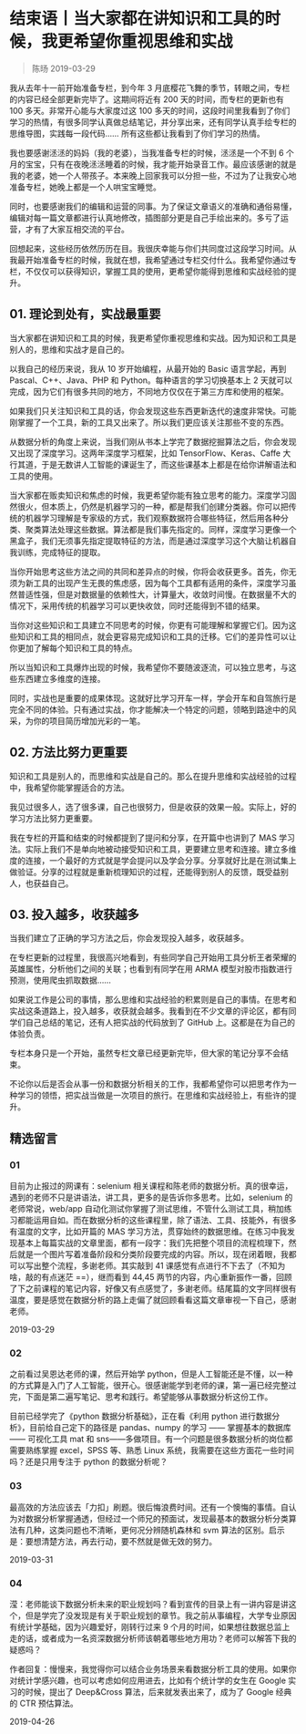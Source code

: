 # 结束语丨当大家都在讲知识和工具的时候，我更希望你重视思维和实战
> 陈旸 2019-03-29

我从去年十一前开始准备专栏，到今年 3 月底樱花飞舞的季节，转眼之间，专栏的内容已经全部更新完毕了。这期间将近有 200 天的时间，而专栏的更新也有 100 多天。非常开心能与大家度过这 100 多天的时间，这段时间里我看到了你们学习的热情，有很多同学认真做总结笔记，并分享出来，还有同学认真手绘专栏的思维导图，实践每一段代码…… 所有这些都让我看到了你们学习的热情。

我也要感谢洆洆的妈妈（我的老婆），当我准备专栏的时候，洆洆是一个不到 6 个月的宝宝，只有在夜晚洆洆睡着的时候，我才能开始录音工作。最应该感谢的就是我的老婆，她一个人带孩子。本来晚上回家我可以分担一些，不过为了让我安心地准备专栏，她晚上都是一个人哄宝宝睡觉。

同时，也要感谢我们的编辑和运营的同事。为了保证文章语义的准确和通俗易懂，编辑对每一篇文章都进行认真地修改，插图部分更是自己手绘出来的。多亏了运营，才有了大家互相交流的平台。

回想起来，这些经历依然历历在目。我很庆幸能与你们共同度过这段学习时间。从我最开始准备专栏的时候，我就在想，我希望通过专栏交付什么。我希望你通过专栏，不仅仅可以获得知识，掌握工具的使用，更希望你能得到思维和实战经验的提升。

## 01. 理论到处有，实战最重要

当大家都在讲知识和工具的时候，我更希望你重视思维和实战。因为知识和工具是别人的，思维和实战才是自己的。

以我自己的经历来说，我从 10 岁开始编程，从最开始的 Basic 语言学起，再到 Pascal、C++、Java、PHP 和 Python。每种语言的学习切换基本上 2 天就可以完成，因为它们有很多共同的地方，不同地方仅仅在于第三方库和使用的框架。

如果我们只关注知识和工具的话，你会发现这些东西更新迭代的速度非常快。可能刚掌握了一个工具，新的工具又出来了。所以我们更应该关注那些不变的东西。

从数据分析的角度上来说，当我们刚从书本上学完了数据挖掘算法之后，你会发现又出现了深度学习。这两年深度学习框架，比如 TensorFlow、Keras、Caffe 大行其道，于是无数讲人工智能的课诞生了，而这些课基本上都是在给你讲解语法和工具的使用。

当大家都在贩卖知识和焦虑的时候，我更希望你能有独立思考的能力。深度学习固然很火，但本质上，仍然是机器学习的一种，都是帮我们创建分类器。你可以把传统的机器学习理解是专家级的方式，我们观察数据符合哪些特征，然后用各种分类、聚类算法处理这些数据。算法都是我们事先指定的。同样，深度学习更像一个黑盒子，我们无须事先指定提取特征的方法，而是通过深度学习这个大脑让机器自我训练，完成特征的提取。

当你开始思考这些方法之间的共同和差异点的时候，你将会收获更多。首先，你无须为新工具的出现产生无畏的焦虑感，因为每个工具都有适用的条件，深度学习虽然普适性强，但是对数据量的依赖性大，计算量大，收敛时间慢。在数据量不大的情况下，采用传统的机器学习可以更快收敛，同时还能得到不错的结果。

当你对这些知识和工具建立不同思考的时候，你更有可能理解和掌握它们。因为这些知识和工具的相同点，就会更容易完成知识和工具的迁移。它们的差异性可以让你更加了解每个知识和工具的特点。

所以当知识和工具爆炸出现的时候，我希望你不要随波逐流，可以独立思考，与这些东西建立多维度的连接。

同时，实战也是重要的成果体现。这就好比学习开车一样，学会开车和自驾旅行是完全不同的体验。只有通过实战，你才能解决一个特定的问题，领略到路途中的风采，为你的项目简历增加光彩的一笔。

## 02. 方法比努力更重要

知识和工具是别人的，而思维和实战是自己的。那么在提升思维和实战经验的过程中，我希望你能掌握适合的方法。

我见过很多人，选了很多课，自己也很努力，但是收获的效果一般。实际上，好的学习方法比努力更重要。

我在专栏的开篇和结束的时候都提到了提问和分享，在开篇中也讲到了 MAS 学习法。实际上我们不是单向地被动接受知识和工具，更要建立思考和连接。建立多维度的连接，一个最好的方式就是学会提问以及学会分享。分享就好比是在测试集上做验证。分享的过程就是重新梳理知识的过程，还能得到别人的反馈，既受益别人，也获益自己。

## 03. 投入越多，收获越多

当我们建立了正确的学习方法之后，你会发现投入越多，收获越多。

在专栏更新的过程里，我很高兴地看到，有些同学自己开始用工具分析王者荣耀的英雄属性，分析他们之间的关联；也看到有同学在用 ARMA 模型对股市指数进行预测，使用爬虫抓取数据……

如果说工作是公司的事情，那么思维和实战经验的积累则是自己的事情。在思考和实战这条道路上，投入越多，收获就会越多。我看到在不少文章的评论区，都有同学们自己总结的笔记，还有人把实战的代码放到了 GitHub 上。这都是在为自己的体验负责。

专栏本身只是一个开始，虽然专栏文章已经更新完毕，但大家的笔记分享不会结束。

不论你以后是否会从事一份和数据分析相关的工作，我都希望你可以把思考作为一种学习的领悟，把实战当做是一次项目的旅行。在思维和实战经验上，有些许的提升。

## 精选留言

### 01

目前为止报过的网课有：selenium 相关课程和陈老师的数据分析。真的很幸运，遇到的老师不只是讲语法，讲工具，更多的是告诉你多思考。比如，selenium 的老师常说，web/app 自动化测试你掌握了测试思维，不管什么测试工具，稍加练习都能运用自如。而在数据分析的这些课程里，除了语法、工具、技能外，有很多有温度的文字，比如开篇的 MAS 学习方法，贯穿始终的数据思维。在练习中我发现基本上每篇实战的文章里面，都有一段字：我们先把整个项目的流程梳理下，然后就是一个图片写着准备阶段和分类阶段要完成的内容。所以，现在闭着眼，我都可以写出整个流程，多谢老师。其实敲到 41 课感觉有点进行不下去了（不知为啥，敲的有点迷茫 ==），继而看到 44,45 两节的内容，内心重新振作一番，回顾了下之前课程的笔记内容，好像又有点感觉了，多谢老师。结尾篇的文字同样很有温度，要是感觉在数据分析的路上走偏了就回顾看看这篇文章审视一下自己，感谢老师。

2019-03-29

### 02

之前看过吴恩达老师的课，然后开始学 python，但是人工智能还是不懂，以一种的方式算是入门了人工智能，很开心。很感谢能学到老师的课，第一遍已经完整过完，下面是第二遍写笔记、思考和践行。希望能够从事数据分析这份工作。

目前已经学完了《python 数据分析基础》，正在看《利用 python 进行数据分析》，目前给自己定下的路径是 pandas、numpy 的学习 —— 掌握基本的数据库 —— 可视化工具 mat 和 sns——多做项目。有一个问题是很多数据分析的岗位都需要熟练掌握 excel，SPSS 等、熟悉 Linux 系统，我需要在这些方面花一些时间吗？还是只用专注于 python 的数据分析呢？

### 03

最高效的方法应该去「力扣」刷题。很后悔浪费时间。还有一个懊悔的事情。自认为对数据分析掌握通透，但经过一个师兄的预面试，发现最基本的数据分析分类算法有几种，这类问题也不清晰，更何况分辨随机森林和 svm 算法的区别。启示是：要想清楚方法，再去行动，要不然就是做无效的努力。

2019-03-31

### 04

滢：老师能谈下数据分析未来的职业规划吗？看到宣传的目录上有一讲内容是讲这个，但是学完了没发现是有关于职业规划的章节。我之前从事编程，大学专业原因有统计学基础，因为兴趣爱好，刚转行过来 9 个月的时间，如果想往数据总监上走的话，或者成为一名资深数据分析师该朝着哪些地方用功？老师可以解答下我的疑惑吗？

作者回复：慢慢来，我觉得你可以结合业务场景来看数据分析工具的使用。如果你对统计学感兴趣，也可以考虑如何应用进去，比如有个统计学的女生在 Google 实习的时候，提出了 Deep&Cross 算法，后来就发表出来了，成为了 Google 经典的 CTR 预估算法。

2019-04-26
